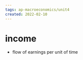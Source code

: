 ```yaml
---
tags: ap-macroeconomics/unit4 
created: 2022-02-10
---
```


# income

- flow of earnings per unit of time

<!---->